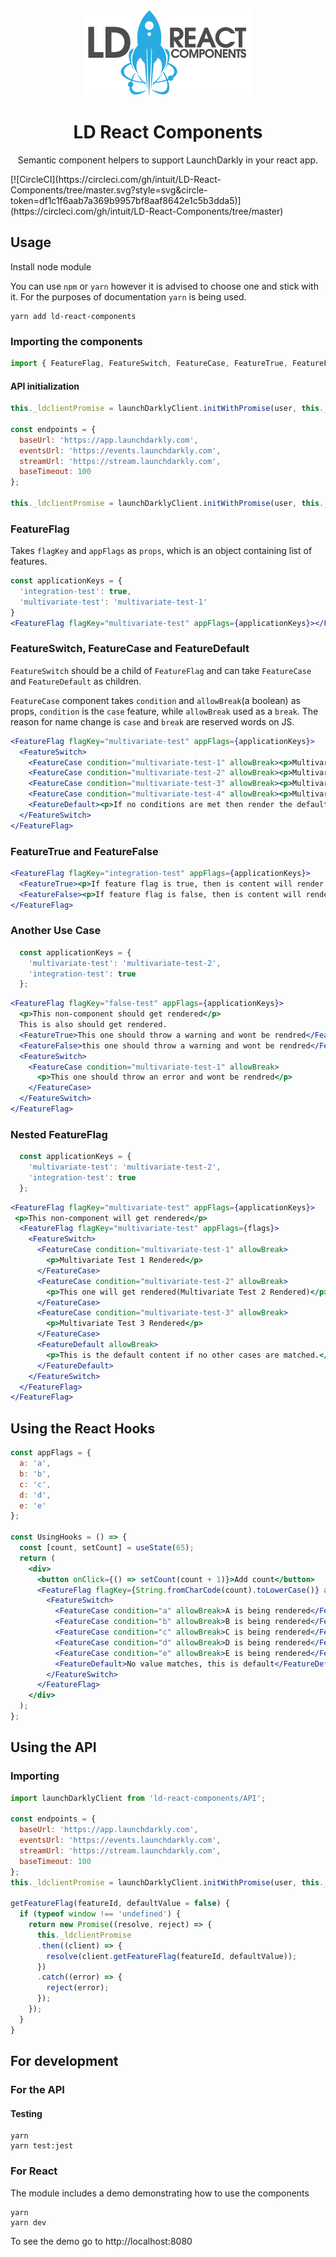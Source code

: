 <div align="center">
  <img width="267" height="136"
    src="./ld-react-components.png">
  <h1>LD React Components</h1>
  <p>Semantic component helpers to support LaunchDarkly in your react app.</p>
</div>
[![CircleCI](https://circleci.com/gh/intuit/LD-React-Components/tree/master.svg?style=svg&circle-token=df1c1f6aab7a369b9957bf8aaf8642e1c5b3dda5)](https://circleci.com/gh/intuit/LD-React-Components/tree/master)

## Usage

Install node module

You can use `npm` or `yarn` however it is advised to choose one and stick with it. For the purposes of documentation `yarn` is being used.

```shell
yarn add ld-react-components
```

### Importing the components

```js
import { FeatureFlag, FeatureSwitch, FeatureCase, FeatureTrue, FeatureFalse } from 'ld-react-components';
```

#### API initialization 
```js
this._ldclientPromise = launchDarklyClient.initWithPromise(user, this._sdkKey, 500);

const endpoints = {
  baseUrl: 'https://app.launchdarkly.com',
  eventsUrl: 'https://events.launchdarkly.com',
  streamUrl: 'https://stream.launchdarkly.com',
  baseTimeout: 100
};

this._ldclientPromise = launchDarklyClient.initWithPromise(user, this._sdkKey,endpoints, 500);
```
### FeatureFlag

Takes `flagKey` and `appFlags` as `props`, which is an object containing list of features.

```jsx
const applicationKeys = {
  'integration-test': true,
  'multivariate-test': 'multivariate-test-1'
}
<FeatureFlag flagKey="multivariate-test" appFlags={applicationKeys}></FeatureFlag>
```

### FeatureSwitch, FeatureCase and FeatureDefault

`FeatureSwitch` should be a child of ``FeatureFlag`` and can take ``FeatureCase`` and ``FeatureDefault`` as children.

``FeatureCase`` component takes `condition` and `allowBreak`(a boolean) as props, 
`condition` is the `case` feature, while `allowBreak` used as a `break`. The reason for name change is `case` and `break` are reserved words on JS.

```jsx
<FeatureFlag flagKey="multivariate-test" appFlags={applicationKeys}>
  <FeatureSwitch>
    <FeatureCase condition="multivariate-test-1" allowBreak><p>Multivariate Test 1 Rendered</p></FeatureCase>
    <FeatureCase condition="multivariate-test-2" allowBreak><p>Multivariate Test 2 Rendered</p></FeatureCase>
    <FeatureCase condition="multivariate-test-3" allowBreak><p>Multivariate Test 3 Rendered</p></FeatureCase>
    <FeatureCase condition="multivariate-test-4" allowBreak><p>Multivariate Test 4 Rendered</p></FeatureCase>
    <FeatureDefault><p>If no conditions are met then render the default</p></FeatureDefault>
  </FeatureSwitch>
</FeatureFlag>
```

### FeatureTrue and FeatureFalse

```jsx
<FeatureFlag flagKey="integration-test" appFlags={applicationKeys}>
  <FeatureTrue><p>If feature flag is true, then is content will render.</p></FeatureTrue>
  <FeatureFalse><p>If feature flag is false, then is content will render.</p></FeatureFalse>
</FeatureFlag>
```

### Another Use Case
```js
  const applicationKeys = {
    'multivariate-test': 'multivariate-test-2',
    'integration-test': true
  };
```  

```jsx 
<FeatureFlag flagKey="false-test" appFlags={applicationKeys}>
  <p>This non-component should get rendered</p>
  This is also should get rendered.
  <FeatureTrue>This one should throw a warning and wont be rendred</FeatureTrue>
  <FeatureFalse>this one should throw a warning and wont be rendred</FeatureFalse>
  <FeatureSwitch>
    <FeatureCase condition="multivariate-test-1" allowBreak>
      <p>This one should throw an error and wont be rendred</p>
    </FeatureCase>
  </FeatureSwitch>
</FeatureFlag>
```

### Nested FeatureFlag

```js
  const applicationKeys = {
    'multivariate-test': 'multivariate-test-2',
    'integration-test': true
  };
```  

```jsx 
<FeatureFlag flagKey="multivariate-test" appFlags={applicationKeys}>
 <p>This non-component will get rendered</p>
  <FeatureFlag flagKey="multivariate-test" appFlags={flags}>
    <FeatureSwitch>
      <FeatureCase condition="multivariate-test-1" allowBreak>
        <p>Multivariate Test 1 Rendered</p>
      </FeatureCase>
      <FeatureCase condition="multivariate-test-2" allowBreak>
        <p>This one will get rendered(Multivariate Test 2 Rendered)</p>
      </FeatureCase>
      <FeatureCase condition="multivariate-test-3" allowBreak>
        <p>Multivariate Test 3 Rendered</p>
      </FeatureCase>
      <FeatureDefault allowBreak>
        <p>This is the default content if no other cases are matched.</p>
      </FeatureDefault>
    </FeatureSwitch>
  </FeatureFlag>
</FeatureFlag>
```

## Using the React Hooks

```jsx 
const appFlags = {
  a: 'a',
  b: 'b',
  c: 'c',
  d: 'd',
  e: 'e'
};

const UsingHooks = () => {
  const [count, setCount] = useState(65);
  return (
    <div>
      <button onClick={() => setCount(count + 1)}>Add count</button>
      <FeatureFlag flagKey={String.fromCharCode(count).toLowerCase()} appFlags={appFlags} >
        <FeatureSwitch>
          <FeatureCase condition="a" allowBreak>A is being rendered</FeatureCase>
          <FeatureCase condition="b" allowBreak>B is being rendered</FeatureCase>
          <FeatureCase condition="c" allowBreak>C is being rendered</FeatureCase>
          <FeatureCase condition="d" allowBreak>D is being rendered</FeatureCase>
          <FeatureCase condition="e" allowBreak>E is being rendered</FeatureCase>
          <FeatureDefault>No value matches, this is default</FeatureDefault>
        </FeatureSwitch>
      </FeatureFlag>
    </div>
  );
};
```


## Using the API

### Importing

```js
import launchDarklyClient from 'ld-react-components/API';

const endpoints = {
  baseUrl: 'https://app.launchdarkly.com',
  eventsUrl: 'https://events.launchdarkly.com',
  streamUrl: 'https://stream.launchdarkly.com',
  baseTimeout: 100
};
this._ldclientPromise = launchDarklyClient.initWithPromise(user, this._sdkKey, endpoints, 500);

getFeatureFlag(featureId, defaultValue = false) {
  if (typeof window !== 'undefined') {
    return new Promise((resolve, reject) => {
      this._ldclientPromise
      .then((client) => {
        resolve(client.getFeatureFlag(featureId, defaultValue));
      })
      .catch((error) => {
        reject(error);
      });
    });
  }
}
```

## For development

### For the API

#### Testing

```shell
yarn
yarn test:jest
```

### For React

The module includes a demo demonstrating how to use the components

```shell
yarn
yarn dev
```

To see the demo go to http://localhost:8080
